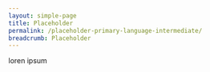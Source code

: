 ```yaml
---
layout: simple-page
title: Placeholder
permalink: /placeholder-primary-language-intermediate/
breadcrumb: Placeholder
---
```

loren ipsum
